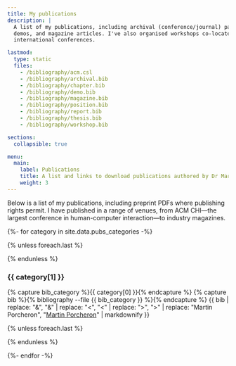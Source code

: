 ```yaml
---
title: My publications
description: |
  A list of my publications, including archival (conference/journal) papers,
  demos, and magazine articles. I've also organised workshops co-located at
  international conferences. 

lastmod:
  type: static
  files:
    - /bibliography/acm.csl
    - /bibliography/archival.bib
    - /bibliography/chapter.bib
    - /bibliography/demo.bib
    - /bibliography/magazine.bib
    - /bibliography/position.bib
    - /bibliography/report.bib
    - /bibliography/thesis.bib
    - /bibliography/workshop.bib

sections:
  collapsible: true

menu:
  main:
    label: Publications
    title: A list and links to download publications authored by Dr Martin Porcheron
    weight: 3
---
```


Below is a list of my publications, including preprint PDFs where publishing rights permit. I have published in a range of venues, from ACM CHI&mdash;the largest conference in human-computer interaction&mdash;to industry magazines.

{%- for category in site.data.pubs_categories -%}

{% unless foreach.last %}
<!-- begin section -->
{% endunless %}

<h3 id="{{ category[1] | slugify }}">{{ category[1] }}</h3>

{% capture bib_category %}{{ category[0] }}{% endcapture %}
{% capture bib %}{% bibliography --file {{ bib_category }} %}{% endcapture %}
{{ bib | replace: "&amp;", "&" | replace: "&lt;", "<" | replace: "&gt;", ">" | replace: "Martin Porcheron", "<u>Martin Porcheron</u>" | markdownify }}

{% unless foreach.last %}
<!-- end section -->
{% endunless %}

{%- endfor -%}
